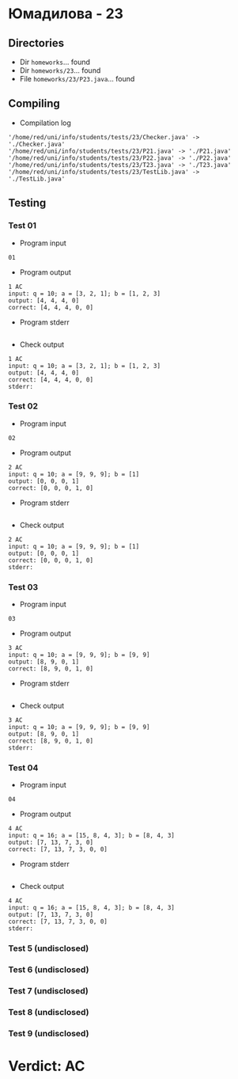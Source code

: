 # Юмадилова - 23
## Directories
- Dir `homeworks`... found
- Dir `homeworks/23`... found
- File `homeworks/23/P23.java`... found
## Compiling
- Compilation log
```
'/home/red/uni/info/students/tests/23/Checker.java' -> './Checker.java'
'/home/red/uni/info/students/tests/23/P21.java' -> './P21.java'
'/home/red/uni/info/students/tests/23/P22.java' -> './P22.java'
'/home/red/uni/info/students/tests/23/T23.java' -> './T23.java'
'/home/red/uni/info/students/tests/23/TestLib.java' -> './TestLib.java'

```
## Testing
### Test 01
- Program input
```
01

```
- Program output
```
1 AC
input: q = 10; a = [3, 2, 1]; b = [1, 2, 3]
output: [4, 4, 4, 0]
correct: [4, 4, 4, 0, 0]

```
- Program stderr
```

```
- Check output
```
1 AC
input: q = 10; a = [3, 2, 1]; b = [1, 2, 3]
output: [4, 4, 4, 0]
correct: [4, 4, 4, 0, 0]
stderr:

```
### Test 02
- Program input
```
02

```
- Program output
```
2 AC
input: q = 10; a = [9, 9, 9]; b = [1]
output: [0, 0, 0, 1]
correct: [0, 0, 0, 1, 0]

```
- Program stderr
```

```
- Check output
```
2 AC
input: q = 10; a = [9, 9, 9]; b = [1]
output: [0, 0, 0, 1]
correct: [0, 0, 0, 1, 0]
stderr:

```
### Test 03
- Program input
```
03

```
- Program output
```
3 AC
input: q = 10; a = [9, 9, 9]; b = [9, 9]
output: [8, 9, 0, 1]
correct: [8, 9, 0, 1, 0]

```
- Program stderr
```

```
- Check output
```
3 AC
input: q = 10; a = [9, 9, 9]; b = [9, 9]
output: [8, 9, 0, 1]
correct: [8, 9, 0, 1, 0]
stderr:

```
### Test 04
- Program input
```
04

```
- Program output
```
4 AC
input: q = 16; a = [15, 8, 4, 3]; b = [8, 4, 3]
output: [7, 13, 7, 3, 0]
correct: [7, 13, 7, 3, 0, 0]

```
- Program stderr
```

```
- Check output
```
4 AC
input: q = 16; a = [15, 8, 4, 3]; b = [8, 4, 3]
output: [7, 13, 7, 3, 0]
correct: [7, 13, 7, 3, 0, 0]
stderr:

```
### Test 5 (undisclosed)
### Test 6 (undisclosed)
### Test 7 (undisclosed)
### Test 8 (undisclosed)
### Test 9 (undisclosed)
# Verdict: AC
